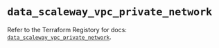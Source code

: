 # `data_scaleway_vpc_private_network`

Refer to the Terraform Registory for docs: [`data_scaleway_vpc_private_network`](https://registry.terraform.io/providers/scaleway/scaleway/2.22.0/docs/data-sources/vpc_private_network).
